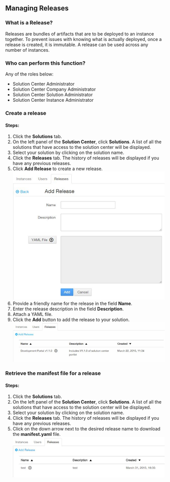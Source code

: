 ## Managing Releases
### What is a Release?

Releases are bundles of artifacts that are to be deployed to an instance together.  To prevent issues with knowing what is actually deployed, once a release is created, it is immutable.  A release can be used across any number of instances.

### Who can perform this function?
Any of the roles below:
* Solution Center Administrator
* Solution Center Company Administrator
* Solution Center Solution Administrator
* Solution Center Instance Administrator

### Create a release
#### Steps:
1. Click the **Solutions** tab.
2. On the left panel of the **Solution Center**, click **Solutions**. A list of all the solutions that have access to the solution center will be displayed.
2. Select your solution by clicking on the solution name.
3. Click the **Releases** tab. The history of releases will be displayed if you have any previous releases.
4. Click **Add Release** to create a new release.
![](add_release.jpg)
5. Provide a friendly name for the release in the field **Name**.
6. Enter the release description in the field **Description**.
7. Attach a YAML file.
8. Click the **Add** button to add the release to your solution.
![](add_release_final.jpg)


### Retrieve the manifest file for a release
#### Steps:
1. Click the **Solutions** tab.
2. On the left panel of the **Solution Center**, click **Solutions**. A list of all the solutions that have access to the solution center will be displayed.
2. Select your solution by clicking on the solution name.
3. Click the **Releases** tab. The history of releases will be displayed if you have any previous releases.
4. Click on the down arrow next to the desired release name to download the **manifest.yaml** file.
![](manifest.jpg)
